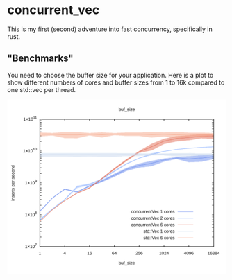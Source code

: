 # concurrent_vec

This is my first (second) adventure into fast concurrency, specifically in rust.

## "Benchmarks"
You need to choose the buffer size for your application. 
Here is a plot to show different numbers of cores and buffer sizes from 1 to 16k compared to one std::vec per thread.

![plots](buf_size.svg)